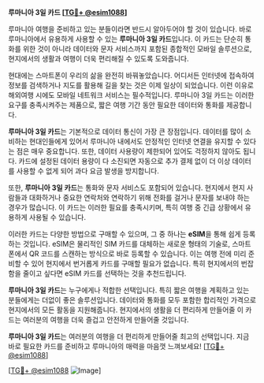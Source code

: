 **루마니아 3일 카드 [[TG💪+ @esim1088](https://t.me/s/esim1088)]**

루마니아 여행을 준비하고 있는 분들이라면 반드시 알아두어야 할 것이 있습니다. 바로 루마니아에서 유용하게 사용할 수 있는 **루마니아 3일 카드**입니다. 이 카드는 단순히 통화를 위한 것이 아니라 데이터와 문자 서비스까지 포함된 종합적인 모바일 솔루션으로, 현지에서의 생활과 여행이 더욱 편리해질 수 있도록 도와줍니다.

현대에는 스마트폰이 우리의 삶을 완전히 바꿔놓았습니다. 어디서든 인터넷에 접속하여 정보를 검색하거나 지도를 활용해 길을 찾는 것은 이제 일상이 되었습니다. 이런 이유로 해외여행 시에도 모바일 네트워크 서비스는 필수적입니다. 루마니아 3일 카드는 이러한 요구를 충족시켜주는 제품으로, 짧은 여행 기간 동안 필요한 데이터와 통화를 제공합니다.

**루마니아 3일 카드**는 기본적으로 데이터 통신이 가장 큰 장점입니다. 데이터를 많이 소비하는 현대인들에게 있어서 루마니아 내에서도 안정적인 인터넷 연결을 유지할 수 있다는 점은 매우 중요합니다. 또한, 데이터 사용량이 제한되어 있어도 걱정하지 않아도 됩니다. 카드에 설정된 데이터 용량이 다 소진되면 자동으로 추가 결제 없이 더 이상 데이터를 사용할 수 없게 되어 과다 요금 발생을 방지합니다.

또한, **루마니아 3일 카드**는 통화와 문자 서비스도 포함되어 있습니다. 현지에서 현지 사람들과 대화하거나 중요한 연락처와 연락하기 위해 전화를 걸거나 문자를 보내야 하는 경우가 많습니다. 이 카드는 이러한 필요를 충족시키며, 특히 여행 중 긴급 상황에서 유용하게 사용될 수 있습니다.

이러한 카드는 다양한 방법으로 구매할 수 있으며, 그 중 하나는 **eSIM**을 통해 쉽게 등록하는 것입니다. eSIM은 물리적인 SIM 카드를 대체하는 새로운 형태의 기술로, 스마트폰에서 QR 코드를 스캔하는 방식으로 바로 등록할 수 있습니다. 이는 여행 전에 미리 준비할 수 있어 현지에서 번거롭게 카드를 구매할 필요가 없습니다. 특히 현지에서의 번잡함을 줄이고 싶다면 eSIM 카드를 선택하는 것을 추천드립니다.

**루마니아 3일 카드**는 누구에게나 적합한 선택입니다. 특히 짧은 여행을 계획하고 있는 분들에게는 더없이 좋은 솔루션입니다. 데이터와 통화를 모두 포함한 합리적인 가격으로 현지에서의 모든 활동을 지원해줍니다. 현지에서의 생활을 더 편리하게 만들어줄 이 카드는 여러분의 여행을 더욱 즐겁고 안전하게 만들어줄 것입니다.

**루마니아 3일 카드**는 여러분의 여행을 더 편리하게 만들어줄 최고의 선택입니다. 지금 바로 필요한 카드를 준비하고 루마니아의 매력을 마음껏 느껴보세요! [[TG💪+ @esim1088](https://t.me/s/esim1088)]

[[TG💪+ @esim1088](https://t.me/s/esim1088) ![Image](https://i.postimg.cc/Y0z9fWf4/image.png)]